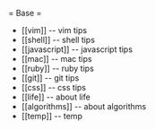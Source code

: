 = Base = 
  * [[vim]] -- vim tips
  * [[shell]] -- shell tips
  * [[javascript]] -- javascript tips
  * [[mac]] -- mac tips 
  * [[ruby]] -- ruby tips
  * [[git]] -- git tips
  * [[css]] -- css tips
  * [[life]] -- about life
  * [[algorithms]] -- about algorithms
  * [[temp]] -- temp
